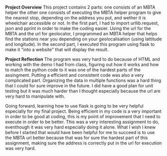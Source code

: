 **Project Overview** 
This project contains 2 parts: one consists of an MBTA helper the other one consists of executing the MBTA helper program to give the nearest stop, depending on the address you put, and wether it is wheelchair accessible or not. In the first part, I had to import urllib.request, json and pprint in order to make the coding easier. Using the url for the MBTA and the url for geolocator, I programmed an MBTA helper that helps find the stations near you depending on your geolocalisation (using lattitude and longitude). In the second part, I executed this program using flask to make it "into a website" that will display the result.

**Project Reflection**
The program was very hard to do because of HTML and working with the demo I had from class, figuring out how it works and how to match the python code to it was one of the hardest parts of the assingment. Putting a efficient and consistent code was also a very complicated part. Organizing the data in multiple functions was a hard thing that I could for sure improve in the future. I did have a good plan for unit testing but it was much harder than I thought especially because the url are very hard to manipulate with. 

Going forward, learning how to use flask is going to be very helpful especially for my final project. Being efficient in my code is a very important in order to be good at coding, this is my point of improvement that I need to execute in order to be better. This was a very interesting assignment to do, eventhough it was very hard especially doing it alone. What I wish I knew before I started that would have been helpful for me to succeed is to use the MBTA url better because that was for sure the hardest part of this assignment, making sure the address is correctly put in the url for execution was very hard.
